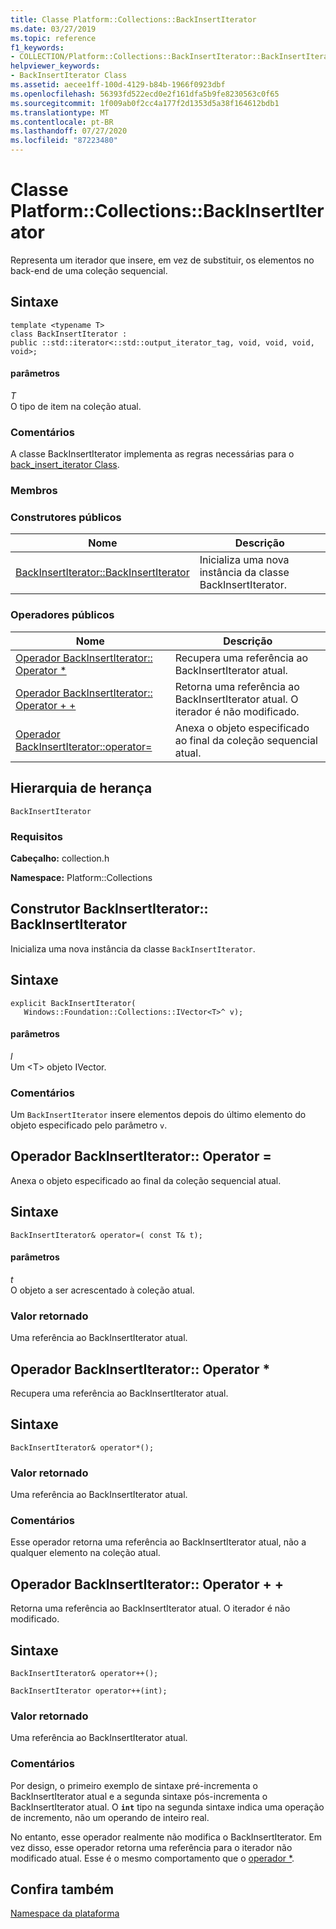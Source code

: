 ```yaml
---
title: Classe Platform::Collections::BackInsertIterator
ms.date: 03/27/2019
ms.topic: reference
f1_keywords:
- COLLECTION/Platform::Collections::BackInsertIterator::BackInsertIterator
helpviewer_keywords:
- BackInsertIterator Class
ms.assetid: aecee1ff-100d-4129-b84b-1966f0923dbf
ms.openlocfilehash: 56393fd522ecd0e2f161dfa5b9fe8230563c0f65
ms.sourcegitcommit: 1f009ab0f2cc4a177f2d1353d5a38f164612bdb1
ms.translationtype: MT
ms.contentlocale: pt-BR
ms.lasthandoff: 07/27/2020
ms.locfileid: "87223480"
---
```

# <a name="platformcollectionsbackinsertiterator-class"></a>Classe Platform::Collections::BackInsertIterator

Representa um iterador que insere, em vez de substituir, os elementos no back-end de uma coleção sequencial.

## <a name="syntax"></a>Sintaxe

```
template <typename T>
class BackInsertIterator :
public ::std::iterator<::std::output_iterator_tag, void, void, void, void>;
```

#### <a name="parameters"></a>parâmetros

*T*<br/>
O tipo de item na coleção atual.

### <a name="remarks"></a>Comentários

A classe BackInsertIterator implementa as regras necessárias para o [back_insert_iterator Class](../standard-library/back-insert-iterator-class.md).

### <a name="members"></a>Membros

### <a name="public-constructors"></a>Construtores públicos

|Nome|Descrição|
|----------|-----------------|
|[BackInsertIterator::BackInsertIterator](#ctor)|Inicializa uma nova instância da classe BackInsertIterator.|

### <a name="public-operators"></a>Operadores públicos

|Nome|Descrição|
|----------|-----------------|
|[Operador BackInsertIterator:: Operator *](#operator-dereference)|Recupera uma referência ao BackInsertIterator atual.|
|[Operador BackInsertIterator:: Operator + +](#operator-increment)|Retorna uma referência ao BackInsertIterator atual. O iterador é não modificado.|
|[Operador BackInsertIterator::operator=](#operator-assign)|Anexa o objeto especificado ao final da coleção sequencial atual.|

## <a name="inheritance-hierarchy"></a>Hierarquia de herança

`BackInsertIterator`

### <a name="requirements"></a>Requisitos

**Cabeçalho:** collection.h

**Namespace:** Platform::Collections

## <a name="backinsertiteratorbackinsertiterator-constructor"></a><a name="ctor"></a>Construtor BackInsertIterator:: BackInsertIterator

Inicializa uma nova instância da classe `BackInsertIterator`.

## <a name="syntax"></a>Sintaxe

```
explicit BackInsertIterator(
   Windows::Foundation::Collections::IVector<T>^ v);
```

#### <a name="parameters"></a>parâmetros

*l*<br/>
Um \<T> objeto IVector.

### <a name="remarks"></a>Comentários

Um `BackInsertIterator` insere elementos depois do último elemento do objeto especificado pelo parâmetro `v`.

## <a name="backinsertiteratoroperator-operator"></a><a name="operator-assign"></a>Operador BackInsertIterator:: Operator =

Anexa o objeto especificado ao final da coleção sequencial atual.

## <a name="syntax"></a>Sintaxe

```
BackInsertIterator& operator=( const T& t);
```

#### <a name="parameters"></a>parâmetros

*t*<br/>
O objeto a ser acrescentado à coleção atual.

### <a name="return-value"></a>Valor retornado

Uma referência ao BackInsertIterator atual.

## <a name="backinsertiteratoroperator-operator"></a><a name="operator-dereference"></a>Operador BackInsertIterator:: Operator *

Recupera uma referência ao BackInsertIterator atual.

## <a name="syntax"></a>Sintaxe

```
BackInsertIterator& operator*();
```

### <a name="return-value"></a>Valor retornado

Uma referência ao BackInsertIterator atual.

### <a name="remarks"></a>Comentários

Esse operador retorna uma referência ao BackInsertIterator atual, não a qualquer elemento na coleção atual.

## <a name="backinsertiteratoroperator-operator"></a><a name="operator-increment"></a>Operador BackInsertIterator:: Operator + +

Retorna uma referência ao BackInsertIterator atual. O iterador é não modificado.

## <a name="syntax"></a>Sintaxe

```
BackInsertIterator& operator++();

BackInsertIterator operator++(int);
```

### <a name="return-value"></a>Valor retornado

Uma referência ao BackInsertIterator atual.

### <a name="remarks"></a>Comentários

Por design, o primeiro exemplo de sintaxe pré-incrementa o BackInsertIterator atual e a segunda sintaxe pós-incrementa o BackInsertIterator atual. O **`int`** tipo na segunda sintaxe indica uma operação de incremento, não um operando de inteiro real.

No entanto, esse operador realmente não modifica o BackInsertIterator. Em vez disso, esse operador retorna uma referência para o iterador não modificado atual. Esse é o mesmo comportamento que o [operador *](#operator-dereference).

## <a name="see-also"></a>Confira também

[Namespace da plataforma](platform-namespace-c-cx.md)
